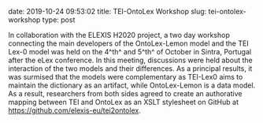 date: 2019-10-24 09:53:02
title: TEI-OntoLex Workshop
slug: tei-ontolex-workshop
type: post

In collaboration with the ELEXIS H2020 project, a two day workshop
connecting the main developers of the OntoLex-Lemon model and the TEI
Lex-0 model was held on the 4^th^ and 5^th^ of October in Sintra,
Portugal after the eLex conference. In this meeting, discussions were
held about the interaction of the two models and their differences. As a
principal results, it was surmised that the models were complementary as
TEI-Lex0 aims to maintain the dictionary as an artifact, while
OntoLex-Lemon is a data model. As a result, researchers from both sides
agreed to create an authorative mapping between TEI and OntoLex as an
XSLT stylesheet on GitHub at <https://github.com/elexis-eu/tei2ontolex>.
